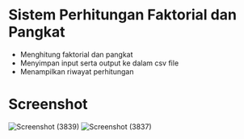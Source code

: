 # Sistem Perhitungan Faktorial dan Pangkat
- Menghitung faktorial dan pangkat
- Menyimpan input serta output ke dalam csv file
- Menampilkan riwayat perhitungan
# Screenshot
![Screenshot (3839)](https://user-images.githubusercontent.com/55520351/142753176-2f61f7d5-943a-4eab-9947-0f638eed03ad.png)
![Screenshot (3837)](https://user-images.githubusercontent.com/55520351/142753170-7f00a004-2345-4162-aa22-eb85204fbc11.png)
